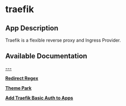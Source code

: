 # traefik

## App Description

Traefik is a flexible reverse proxy and Ingress Provider.

## Available Documentation

[**---**](charts/stable/traefik/how-to)

[**Redirect Regex**](charts/stable/traefik/redirect-regex-middleware)

[**Theme Park**](charts/stable/traefik/theme-park-middleware)

[**Add Traefik Basic Auth to Apps**](charts/stable/traefik/traefik-basicAuth-middleware)

